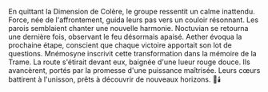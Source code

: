 En quittant la Dimension de Colère, le groupe ressentit un calme inattendu.
Force, née de l'affrontement, guida leurs pas vers un couloir résonnant.
Les parois semblaient chanter une nouvelle harmonie.
Noctuvian se retourna une dernière fois, observant le feu désormais apaisé.
Aether évoqua la prochaine étape, conscient que chaque victoire apportait son lot de questions.
Mnémosyne inscrivit cette transformation dans la mémoire de la Trame.
La route s'étirait devant eux, baignée d'une lueur rouge douce.
Ils avancèrent, portés par la promesse d'une puissance maîtrisée.
Leurs cœurs battirent à l'unisson, prêts à découvrir de nouveaux horizons.
🌌🕯️
